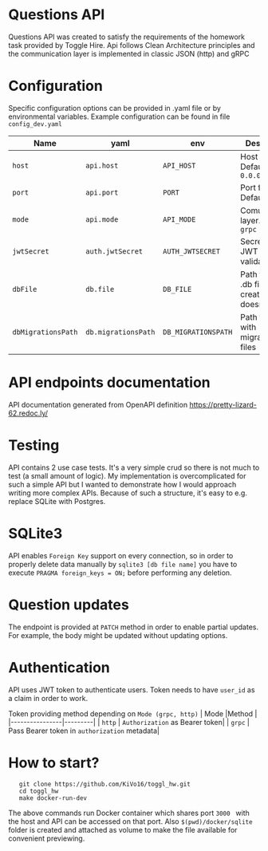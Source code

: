 
# Questions API
Questions API was created to satisfy the requirements of the homework task provided by Toggle Hire. Api follows Clean Architecture principles and the communication layer is implemented in classic JSON (http) and gRPC

# Configuration
Specific configuration options can be provided in .yaml file or by environmental variables. Example configuration can be found in file `config_dev.yaml`


|   Name             |yaml     |env         | Desciption |
|----------------|---------|------------| ------| 
|`host`|`api.host`     |`API_HOST`   | Host for api. Default: `0.0.0.0`
|`port`          |`api.port`            |`PORT`            | Port for api. Default: `3000`
|`mode`          |`api.mode`|`API_MODE`| Comunication layer. `http` or `grpc`
|`jwtSecret`          |`auth.jwtSecret`|`AUTH_JWTSECRET`| Secret for JWT token validation
|`dbFile`          |`db.file`|`DB_FILE`| Path to sqlite .db file. File is created if doesn't exists 
|`dbMigrationsPath`          |`db.migrationsPath`|`DB_MIGRATIONSPATH`| Path to folder with migration files

# API endpoints documentation
API documentation generated from OpenAPI definition
https://pretty-lizard-62.redoc.ly/

# Testing
API contains 2 use case tests. It's a very simple crud so there is not much to test (a small amount of logic). My implementation is overcomplicated for such a simple API but I wanted to demonstrate how I would approach writing more complex APIs. Because of such a structure, it's easy to e.g. replace SQLite with Postgres. 

# SQLite3
API enables `Foreign Key` support on every connection, so in order to properly delete data manually by `sqlite3 [db file name]` you have to execute `PRAGMA foreign_keys = ON;` before performing any deletion.

# Question updates
The endpoint is provided at `PATCH` method in order to enable partial updates. For example, the body might be updated without updating options.

# Authentication
API uses JWT token to authenticate users. Token needs to have `user_id` as a claim in order to work. 

Token providing method depending on `Mode (grpc, http)`
|   Mode             |Method     |
|----------------|---------|
| `http` | `Authorization` as Bearer token|
| `grpc` | Pass Bearer token in `authorization` metadata|
# How to start?

       git clone https://github.com/KiVo16/toggl_hw.git
       cd toggl_hw
       make docker-run-dev
       
  The above commands run Docker container which shares port `3000 ` with the host and API can be accessed on that port. Also `$(pwd)/docker/sqlite` folder is created and attached as volume to make the file available for convenient previewing. 
